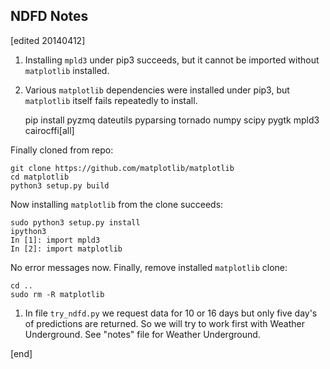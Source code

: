 ## NDFD Notes

[edited 20140412]

1. Installing `mpld3` under pip3 succeeds, but it cannot be imported without `matplotlib` installed.

1. Various `matplotlib` dependencies were installed under pip3, but `matplotlib` itself fails repeatedly to install. 

    pip install pyzmq dateutils pyparsing tornado numpy scipy pygtk mpld3 cairocffi[all]

Finally cloned from repo:

    git clone https://github.com/matplotlib/matplotlib
    cd matplotlib
    python3 setup.py build

Now installing `matplotlib` from the clone succeeds:

    sudo python3 setup.py install
    ipython3
    In [1]: import mpld3
    In [2]: import matplotlib

No error messages now. Finally, remove installed `matplotlib` clone:

    cd ..
    sudo rm -R matplotlib

1. In file `try_ndfd.py` we request data for 10 or 16 days but only five day's of predictions are returned. So we will try to work first with Weather Underground. See "notes" file for Weather Underground.

[end]
